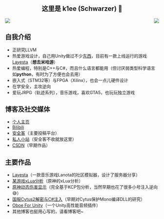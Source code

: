 <h2 align="center">这里是 k1ee (Schwarzer) 👋</h2> 

<img src="https://github-profile-trophy.vercel.app/?username=cnSchwarzer"/>

<img align="right" src="https://github-readme-stats.vercel.app/api?username=cnSchwarzer&show_icons=true&hide_border=true&theme=default&locale=cn"/> 

## 自我介绍 
- 正研究LLVM
- 热爱游戏设计，自己用Unity做过不少[东西](https://www.schwarzer.wang)，目前有一款上线运行的游戏[Layesta](https://www.taptap.com/app/159199)（**想去米哈游**）
- 热爱编程，特别是C++与C#，而且什么语言都能用（但讨厌弱类型科学语言如**python**，有时为了方便也会去用）
- 嵌入式（STM32等）与FPGA（Xilinx），也会一点儿硬件设计
- 在学安全，主攻逆向
- 爱玩JRPG（轨迹系列），音乐游戏，喜欢GTA5，也玩玩独立游戏

## 博客及社交媒体
- [个人主页](https://www.schwarzer.wang)
- [Bilibili](https://space.bilibili.com/2305653)
- [安全客](https://www.anquanke.com/member/155096)（主要投稿平台）
- [私人小站](https://blog.schwarzer.wang)（安全客不收就放这里）
- [CSDN](https://blog.csdn.net/schwarzer_w)（早期作品）

## 主要作品
- [Layesta](https://www.taptap.com/app/159199)（一款音乐游戏Lanota的社区模拟器，设计了服务器分享） 
- [某游戏xLua分析](https://www.anquanke.com/post/id/231798)（原神的xLua分析）
- [原神动态伤害显示](https://www.bilibili.com/video/BV1Sy4y1E73y/)（完全基于KCP包分析，当然早期也花了很多小号注入逆向😅）
- [国服Cytus2解密与C#注入](https://blog.schwarzer.wang/2019/07/20/sec.android.cytus2/)（早期对Cytus保护Mono编译DLL的研究）
- [Oboe For Unity](https://publisher.assetstore.unity3d.com/package.html?id=575852)（一个Unity高性能音频插件）
- 其他博客也挺用心写的，请看博客吧~
